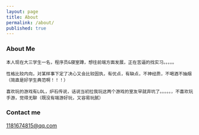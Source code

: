 ```yaml
---
layout: page
title: About
permalink: /about/
published: true
---
```



### About Me

	本人现在大三学生一名，程序员&寝室蹲，想往前端方面发展，正在苦逼的找实习。。。。。

	性格比较内向，对某样事下定了决心又会比较固执，有优点，有缺点，不神经质，不喝酒不抽烟（简直是好学生典范啊！！！）
    
    喜欢玩的游戏有LOL，炉石传说，话说当初拉我玩这两个游戏的室友早就弃坑了。。。。。，不喜欢玩手游，觉得无聊（既没有端游好玩，又容易玩腻）

### Contact me

[1181674815@qq.com](mailto:1181674815@qq.com)

